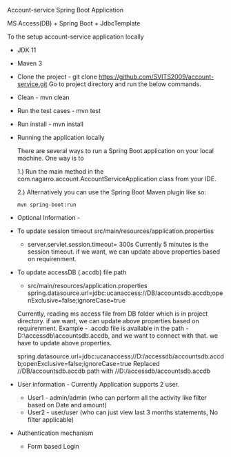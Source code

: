 Account-service Spring Boot Application

MS Access(DB) + Spring Boot + JdbcTemplate

To the setup account-service application locally
* JDK 11
* Maven 3

* Clone the project - git clone https://github.com/SVITS2009/account-service.git
  Go to project directory and run the below commands.

* Clean - mvn clean
* Run the test cases - mvn test
* Run install - mvn install

* Running the application locally

  There are several ways to run a Spring Boot application on your local machine. One way is to
  
  1.) Run the main method in the com.nagarro.account.AccountServiceApplication class from your IDE.
  
  2.) Alternatively you can use the Spring Boot Maven plugin like so:
  
      mvn spring-boot:run

* Optional Information -

- To update session timeout
  src/main/resources/application.properties
    * server.servlet.session.timeout= 300s
      Currently 5 minutes is the session timeout. if we want, we can update above properties based on requirenment.

- To update accessDB (.accdb) file path
    * src/main/resources/application.properties
      spring.datasource.url=jdbc:ucanaccess://DB/accountsdb.accdb;openExclusive=false;ignoreCase=true

  Currently, reading ms access file from DB folder which is in project directory. if we want, we can update above properties based on requirenment.
  Example - .accdb file is available in the path - D:\accessdb\accountsdb.accdb, and we want to connect with that. we have to update above properties.

  spring.datasource.url=jdbc:ucanaccess://D:/accessdb/accountsdb.accdb;openExclusive=false;ignoreCase=true
  Replaced //DB/accountsdb.accdb path with //D:/accessdb/accountsdb.accdb

- User information -
  Currently Application supports 2 user.
    * User1 - admin/admin (who can perform all the activity like filter based on Date and amount)
    * User2 - user/user (who can just view last 3 months statements, No filter applicable)

- Authentication mechanism
    * Form based Login
  
    




